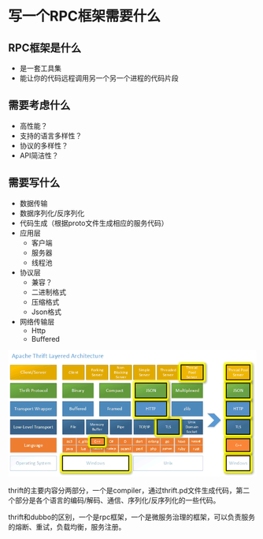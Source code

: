 # 写一个RPC框架需要什么

## RPC框架是什么

- 是一套工具集
- 能让你的代码远程调用另一个另一个进程的代码片段

## 需要考虑什么

- 高性能？
- 支持的语言多样性？
- 协议的多样性？
- API简洁性？

## 需要写什么

- 数据传输
- 数据序列化/反序列化
- 代码生成（根据proto文件生成相应的服务代码）
- 应用层
  - 客户端
  - 服务器
  - 线程池
- 协议层
  - 兼容？
  - 二进制格式
  - 压缩格式
  - Json格式
- 网络传输层
  - Http
  - Buffered

![Apache Thrift Layered Architecture](%E5%86%99%E4%B8%80%E4%B8%AARPC%E6%A1%86%E6%9E%B6%E9%9C%80%E8%A6%81%E4%BB%80%E4%B9%88/thrift-layers.png)

thrift的主要内容分两部分，一个是compiler，通过thrift.pd文件生成代码，第二个部分是各个语言的编码/解码、通信、序列化/反序列化的一些代码。

thrift和dubbo的区别，一个是rpc框架，一个是微服务治理的框架，可以负责服务的熔断、重试，负载均衡，服务注册。